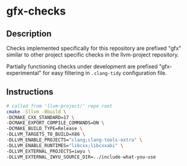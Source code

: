 # gfx-checks

## Description

Checks implemented specifically for this repository are prefixed "gfx" similar to other project specific checks in the llvm-project repository.

Partially functioning checks under development are prefixed "gfx-experimental" for easy filtering in `.clang-tidy` configuration file.

## Instructions

```bash
# called from 'llvm-project/' repo root
cmake -Sllvm -Bbuild \
-DCMAKE_CXX_STANDARD=17 \
-DCMAKE_EXPORT_COMPILE_COMMANDS=ON \
-DCMAKE_BUILD_TYPE=Release \
-DLLVM_TARGETS_TO_BUILD=X86 \
-DLLVM_ENABLE_PROJECTS="clang;clang-tools-extra" \
-DLLVM_ENABLE_RUNTIMES="libcxx;libcxxabi" \
-DLLVM_EXTERNAL_PROJECTS=iwyu \
-DLLVM_EXTERNAL_IWYU_SOURCE_DIR=../include-what-you-use
```
